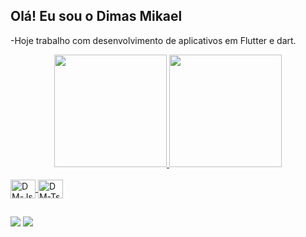 ## Olá! Eu sou  o Dimas Mikael

-Hoje trabalho com desenvolvimento de aplicativos em  Flutter e dart.

<div align="center">
  <a href="https://github.com/rafaballerini">
  <img height="180em" src="https://github-readme-stats.vercel.app/api?username=dimasmikael&show_icons=true&theme=dark&include_all_commits=true&count_private=true"/>
  <img height="180em" src="https://github-readme-stats.vercel.app/api/top-langs/?username=dimasmikael&layout=compact&langs_count=7&theme=dark"/>
</div

</div>
<div style="display: inline_block"><br>
  <img align="center" alt="DM-Js" height="30" width="40" src="https://github.com/dimasmikael/icons/blob/main/assets/flutter-original.svg">
  <img align="center" alt="DM-Ts" height="30" width="40" src="https://github.com/dimasmikael/icons/blob/main/assets/dart-original.svg">

</div>
  
  ##

  <a href = "mailto:dimasmikael.souza@gmail.com"><img src="https://img.shields.io/badge/-Gmail-%23333?style=for-the-badge&logo=gmail&logoColor=white" target="_blank"></a>
  <a href="https://www.linkedin.com/in/dimas-m-1834aba0/" target="_blank"><img src="https://img.shields.io/badge/-LinkedIn-%230077B5?style=for-the-badge&logo=linkedin&logoColor=white" target="_blank"></a> 

</div>

